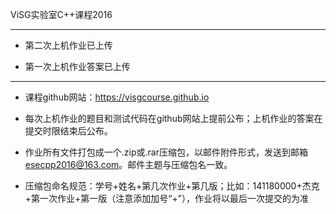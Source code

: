 ViSG实验室C++课程2016

***

* 第二次上机作业已上传

* 第一次上机作业答案已上传

***

* 课程github网站：https://visgcourse.github.io

* 每次上机作业的题目和测试代码在github网站上提前公布；上机作业的答案在提交时限结束后公布。

* 作业所有文件打包成一个.zip或.rar压缩包，以邮件附件形式，发送到邮箱 esecpp2016@163.com。邮件主题与压缩包名一致。

* 压缩包命名规范：学号+姓名+第几次作业+第几版；比如：141180000+杰克+第一次作业+第一版（注意添加加号“+”），作业将以最后一次提交的为准
